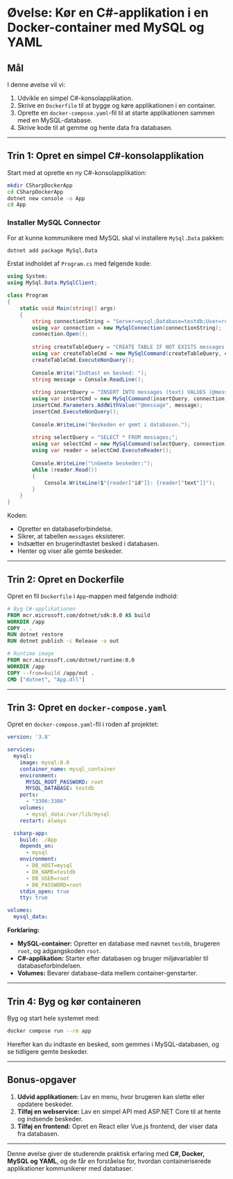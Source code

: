 # **Øvelse: Kør en C#-applikation i en Docker-container med MySQL og YAML**

## **Mål**
I denne øvelse vil vi:
1. Udvikle en simpel C#-konsolapplikation.
2. Skrive en `Dockerfile` til at bygge og køre applikationen i en container.
3. Oprette en `docker-compose.yaml`-fil til at starte applikationen sammen med en MySQL-database.
4. Skrive kode til at gemme og hente data fra databasen.

---

## **Trin 1: Opret en simpel C#-konsolapplikation**
Start med at oprette en ny C#-konsolapplikation:

```sh
mkdir CSharpDockerApp
cd CSharpDockerApp
dotnet new console -o App
cd App
```

### **Installer MySQL Connector**
For at kunne kommunikere med MySQL skal vi installere `MySql.Data` pakken:

```sh
dotnet add package MySql.Data
```

Erstat indholdet af `Program.cs` med følgende kode:

```csharp
using System;
using MySql.Data.MySqlClient;

class Program
{
    static void Main(string[] args)
    {
        string connectionString = "Server=mysql;Database=testdb;User=root;Password=root;";
        using var connection = new MySqlConnection(connectionString);
        connection.Open();
        
        string createTableQuery = "CREATE TABLE IF NOT EXISTS messages (id INT AUTO_INCREMENT PRIMARY KEY, text VARCHAR(255));";
        using var createTableCmd = new MySqlCommand(createTableQuery, connection);
        createTableCmd.ExecuteNonQuery();
        
        Console.Write("Indtast en besked: ");
        string message = Console.ReadLine();
        
        string insertQuery = "INSERT INTO messages (text) VALUES (@message);";
        using var insertCmd = new MySqlCommand(insertQuery, connection);
        insertCmd.Parameters.AddWithValue("@message", message);
        insertCmd.ExecuteNonQuery();
        
        Console.WriteLine("Beskeden er gemt i databasen.");
        
        string selectQuery = "SELECT * FROM messages;";
        using var selectCmd = new MySqlCommand(selectQuery, connection);
        using var reader = selectCmd.ExecuteReader();
        
        Console.WriteLine("\nGemte beskeder:");
        while (reader.Read())
        {
            Console.WriteLine($"{reader["id"]}: {reader["text"]}");
        }
    }
}
```

Koden:
- Opretter en databaseforbindelse.
- Sikrer, at tabellen `messages` eksisterer.
- Indsætter en brugerindtastet besked i databasen.
- Henter og viser alle gemte beskeder.

---

## **Trin 2: Opret en Dockerfile**
Opret en fil `Dockerfile` i `App`-mappen med følgende indhold:

```dockerfile
# Byg C#-applikationen
FROM mcr.microsoft.com/dotnet/sdk:8.0 AS build
WORKDIR /app
COPY . .
RUN dotnet restore
RUN dotnet publish -c Release -o out

# Runtime image
FROM mcr.microsoft.com/dotnet/runtime:8.0
WORKDIR /app
COPY --from=build /app/out .
CMD ["dotnet", "App.dll"]
```

---

## **Trin 3: Opret en `docker-compose.yaml`**
Opret en `docker-compose.yaml`-fil i roden af projektet:

```yaml
version: '3.8'

services:
  mysql:
    image: mysql:8.0
    container_name: mysql_container
    environment:
      MYSQL_ROOT_PASSWORD: root
      MYSQL_DATABASE: testdb
    ports:
      - "3306:3306"
    volumes:
      - mysql_data:/var/lib/mysql
    restart: always

  csharp-app:
    build: ./App
    depends_on:
      - mysql
    environment:
      - DB_HOST=mysql
      - DB_NAME=testdb
      - DB_USER=root
      - DB_PASSWORD=root
    stdin_open: true
    tty: true

volumes:
  mysql_data:
```

**Forklaring:**
- **MySQL-container:** Opretter en database med navnet `testdb`, brugeren `root`, og adgangskoden `root`.
- **C#-applikation:** Starter efter databasen og bruger miljøvariabler til databaseforbindelsen.
- **Volumes:** Bevarer database-data mellem container-genstarter.

---

## **Trin 4: Byg og kør containeren**

Byg og start hele systemet med:

```sh
docker compose run --rm app
```

Herefter kan du indtaste en besked, som gemmes i MySQL-databasen, og se tidligere gemte beskeder.

---

## **Bonus-opgaver**
1. **Udvid applikationen:** Lav en menu, hvor brugeren kan slette eller opdatere beskeder.
2. **Tilføj en webservice:** Lav en simpel API med ASP.NET Core til at hente og indsende beskeder.
3. **Tilføj en frontend:** Opret en React eller Vue.js frontend, der viser data fra databasen.

---

Denne øvelse giver de studerende praktisk erfaring med **C#, Docker, MySQL og YAML**, og de får en forståelse for, hvordan containeriserede applikationer kommunikerer med databaser.

